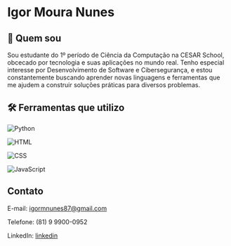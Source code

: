 # Igor Moura Nunes

## 🤔 Quem sou

Sou estudante do 1º período de Ciência da Computação na CESAR School, obcecado por tecnologia e suas aplicações no mundo real. Tenho especial interesse por Desenvolvimento de Software e Cibersegurança, e estou constantemente buscando aprender novas linguagens e ferramentas que me ajudem a construir soluções práticas para diversos problemas.

## 🛠️ Ferramentas que utilizo
![Python](https://img.shields.io/badge/-Python-333?style=flat&logo=python)

![HTML](https://img.shields.io/badge/-HTML5-333?style=flat&logo=html5)

![CSS](https://img.shields.io/badge/-CSS3-333?style=flat&logo=css3)

![JavaScript](https://img.shields.io/badge/-JavaScript-F7DF1E?style=flat&logo=javascript&logoColor=000)

## Contato
E-mail: igormnunes87@gmail.com

Telefone: (81) 9 9900-0952

LinkedIn: [linkedin](https://www.linkedin.com/in/igor-moura-91b511306/?trk=li_LOL_DA_global_careers_jobsgtm_otwGeneral_res_Sep2023_dav5)
